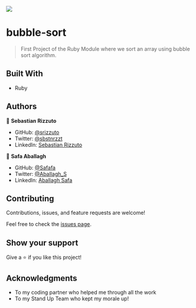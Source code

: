 ![](https://img.shields.io/badge/Microverse-blueviolet)
# bubble-sort

> First Project of the Ruby Module where we sort an array using bubble sort algorithm.
## Built With

- Ruby
## Authors

👤 **Sebastian Rizzuto**

- GitHub: [@srizzuto](https://github.com/srizzuto)
- Twitter: [@sbstnrzzt](https://twitter.com/sbstnrzzt)
- LinkedIn: [Sebastian Rizzuto](https://www.linkedin.com/in/srizzuto/)


👤 **Safa Aballagh** 

- GitHub: [@Safafa](https://github.com/safafa) 
- Twitter: [@Aballagh_S](https://twitter.com/Aballagh_S) 
- LinkedIn: [Aballagh Safa](https://www.linkedin.com/in/aballaghsafa/) 

## Contributing

Contributions, issues, and feature requests are welcome!

Feel free to check the [issues page](https://github.com/srizzuto/bubble-sort/issues).

## Show your support

Give a ⭐️ if you like this project!

## Acknowledgments

- To my coding partner who helped me through all the work
- To my Stand Up Team who kept my morale up!
